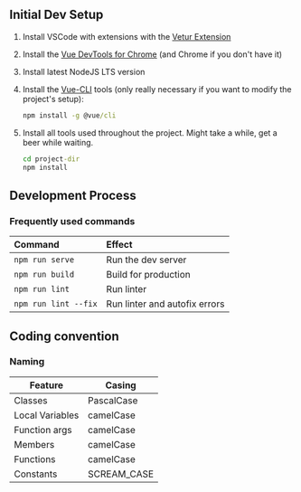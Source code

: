 ## Initial Dev Setup

1. Install VSCode with extensions with the [Vetur Extension][vscode-vetur]
1. Install the [Vue DevTools for Chrome][vue-devtools] (and Chrome if you don't have it)
1. Install latest NodeJS LTS version
1. Install the [Vue-CLI][vue-cli] tools (only really necessary if you want to modify the project's setup):

    ```cmd
    npm install -g @vue/cli
    ```

1. Install all tools used throughout the project. Might take a while, get a beer while waiting.

    ```cmd
    cd project-dir
    npm install
    ```

## Development Process

### Frequently used commands

| Command | Effect |
| :------ | :----- |
| `npm run serve` | Run the dev server |
| `npm run build` | Build for production |
| `npm run lint` | Run linter |
| `npm run lint --fix` | Run linter and autofix errors |

## Coding convention

### Naming

| Feature         | Casing      |
| --------------- | ----------- |
| Classes         | PascalCase  |
| Local Variables | camelCase   |
| Function args   | camelCase   |
| Members         | camelCase   |
| Functions       | camelCase   |
| Constants       | SCREAM_CASE |

[vscode-vetur]: https://marketplace.visualstudio.com/items?itemName=octref.vetur
[vue-devtools]: https://chrome.google.com/webstore/detail/vuejs-devtools/nhdogjmejiglipccpnnnanhbledajbpd?hl=en
[vue-cli]: https://cli.vuejs.org/guide/
